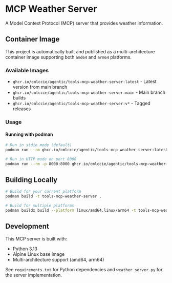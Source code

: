 # MCP Weather Server

A Model Context Protocol (MCP) server that provides weather information.

## Container Image

This project is automatically built and published as a multi-architecture container image supporting both `amd64` and `arm64` platforms.

### Available Images

- `ghcr.io/cmlccie/agentic/tools-mcp-weather-server:latest` - Latest version from main branch
- `ghcr.io/cmlccie/agentic/tools-mcp-weather-server:main` - Main branch builds
- `ghcr.io/cmlccie/agentic/tools-mcp-weather-server:v*` - Tagged releases

### Usage

#### Running with podman

```bash
# Run in stdio mode (default)
podman run --rm ghcr.io/cmlccie/agentic/tools-mcp-weather-server:latest

# Run in HTTP mode on port 8000
podman run --rm -p 8000:8000 ghcr.io/cmlccie/agentic/tools-mcp-weather-server:latest streamable-http
```

## Building Locally

```bash
# Build for your current platform
podman build -t tools-mcp-weather-server .

# Build for multiple platforms
podman buildx build --platform linux/amd64,linux/arm64 -t tools-mcp-weather-server .
```

## Development

This MCP server is built with:

- Python 3.13
- Alpine Linux base image
- Multi-architecture support (amd64, arm64)

See `requirements.txt` for Python dependencies and `weather_server.py` for the server implementation.

